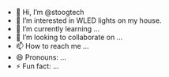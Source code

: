 - 👋 Hi, I’m @stoogtech
- 👀 I’m interested in WLED lights on my house.  
- 🌱 I’m currently learning ...
- 💞️ I’m looking to collaborate on ...
- 📫 How to reach me ...
- 😄 Pronouns: ...
- ⚡ Fun fact: ...

<!---
stoogtech/stoogtech is a ✨ special ✨ repository because its `README.md` (this file) appears on your GitHub profile.
You can click the Preview link to take a look at your changes.
--->

